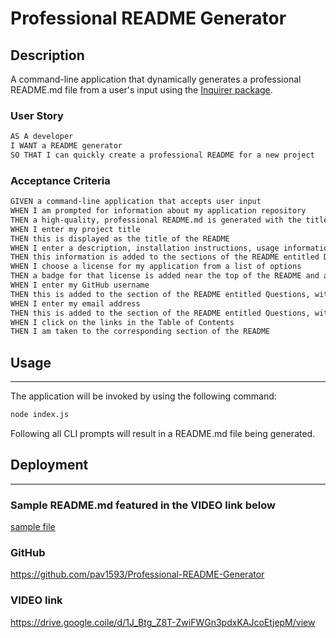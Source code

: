 # Professional README Generator

## Description

A command-line application that dynamically generates a professional README.md file from a user's input using the [Inquirer package](https://www.npmjs.com/package/inquirer/v/8.2.4). 


### User Story

```md
AS A developer
I WANT a README generator
SO THAT I can quickly create a professional README for a new project
```

### Acceptance Criteria

```md
GIVEN a command-line application that accepts user input
WHEN I am prompted for information about my application repository
THEN a high-quality, professional README.md is generated with the title of my project and sections entitled Description, Table of Contents, Installation, Usage, License, Contributing, Tests, and Questions
WHEN I enter my project title
THEN this is displayed as the title of the README
WHEN I enter a description, installation instructions, usage information, contribution guidelines, and test instructions
THEN this information is added to the sections of the README entitled Description, Installation, Usage, Contributing, and Tests
WHEN I choose a license for my application from a list of options
THEN a badge for that license is added near the top of the README and a notice is added to the section of the README entitled License that explains which license the application is covered under
WHEN I enter my GitHub username
THEN this is added to the section of the README entitled Questions, with a link to my GitHub profile
WHEN I enter my email address
THEN this is added to the section of the README entitled Questions, with instructions on how to reach me with additional questions
WHEN I click on the links in the Table of Contents
THEN I am taken to the corresponding section of the README
```


## Usage
---   

The application will be invoked by using the following command:

```bash
node index.js
```

Following all CLI prompts will result in a README.md file being generated.  

## **Deployment**  
---  
### Sample README.md featured in the VIDEO link below

[sample file](./README_sample.md)  

### **GitHub**

https://github.com/pav1593/Professional-README-Generator

### **VIDEO link**

https://drive.google.coile/d/1J_Btg_Z8T-ZwiFWGn3pdxKAJcoEtjepM/view